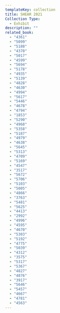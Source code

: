 ```yaml
---
templateKey: collection
title: SHEAR 2021
Collection Type:
  - Exhibit
description: ""
related_book:
  - "4361"
  - "5099"
  - "5188"
  - "4370"
  - "5017"
  - "4599"
  - "5694"
  - "5178"
  - "4935"
  - "5139"
  - "4828"
  - "4630"
  - "4994"
  - "5617"
  - "5446"
  - "4678"
  - "4794"
  - "1853"
  - "5290"
  - "4968"
  - "5358"
  - "5187"
  - "4979"
  - "4638"
  - "5645"
  - "5313"
  - "4709"
  - "5169"
  - "4547"
  - "3517"
  - "5672"
  - "5706"
  - "5103"
  - "5005"
  - "4866"
  - "3763"
  - "5481"
  - "5625"
  - "4413"
  - "2992"
  - "4996"
  - "4595"
  - "4670"
  - "5303"
  - "5192"
  - "4775"
  - "5039"
  - "4312"
  - "3575"
  - "5317"
  - "5367"
  - "4827"
  - "4876"
  - "3917"
  - "5646"
  - "5457"
  - "4667"
  - "4781"
  - "4563"
---
```

